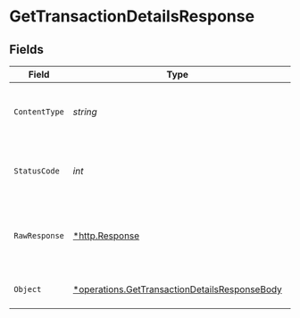 # GetTransactionDetailsResponse


## Fields

| Field                                                                                                                | Type                                                                                                                 | Required                                                                                                             | Description                                                                                                          |
| -------------------------------------------------------------------------------------------------------------------- | -------------------------------------------------------------------------------------------------------------------- | -------------------------------------------------------------------------------------------------------------------- | -------------------------------------------------------------------------------------------------------------------- |
| `ContentType`                                                                                                        | *string*                                                                                                             | :heavy_check_mark:                                                                                                   | HTTP response content type for this operation                                                                        |
| `StatusCode`                                                                                                         | *int*                                                                                                                | :heavy_check_mark:                                                                                                   | HTTP response status code for this operation                                                                         |
| `RawResponse`                                                                                                        | [*http.Response](https://pkg.go.dev/net/http#Response)                                                               | :heavy_check_mark:                                                                                                   | Raw HTTP response; suitable for custom response parsing                                                              |
| `Object`                                                                                                             | [*operations.GetTransactionDetailsResponseBody](../../../pkg/models/operations/gettransactiondetailsresponsebody.md) | :heavy_minus_sign:                                                                                                   | Transaction Details Retrieved<br/>                                                                                   |
